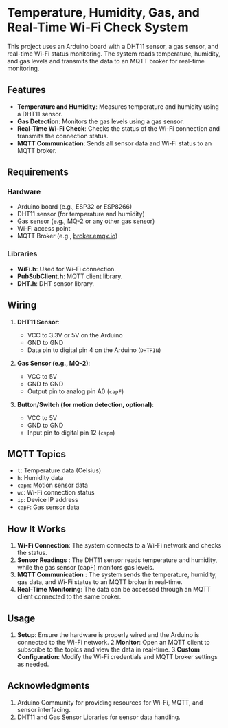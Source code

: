 # Temperature, Humidity, Gas, and Real-Time Wi-Fi Check System

This project uses an Arduino board with a DHT11 sensor, a gas sensor, and real-time Wi-Fi status monitoring. The system reads temperature, humidity, and gas levels and transmits the data to an MQTT broker for real-time monitoring.

## Features

- **Temperature and Humidity**: Measures temperature and humidity using a DHT11 sensor.
- **Gas Detection**: Monitors the gas levels using a gas sensor.
- **Real-Time Wi-Fi Check**: Checks the status of the Wi-Fi connection and transmits the connection status.
- **MQTT Communication**: Sends all sensor data and Wi-Fi status to an MQTT broker.

## Requirements

### Hardware

- Arduino board (e.g., ESP32 or ESP8266)
- DHT11 sensor (for temperature and humidity)
- Gas sensor (e.g., MQ-2 or any other gas sensor)
- Wi-Fi access point
- MQTT Broker (e.g., [broker.emqx.io](https://broker.emqx.io))

### Libraries

- **WiFi.h**: Used for Wi-Fi connection.
- **PubSubClient.h**: MQTT client library.
- **DHT.h**: DHT sensor library.

## Wiring

1. **DHT11 Sensor**:
   - VCC to 3.3V or 5V on the Arduino
   - GND to GND
   - Data pin to digital pin 4 on the Arduino (`DHTPIN`)

2. **Gas Sensor (e.g., MQ-2)**:
   - VCC to 5V
   - GND to GND
   - Output pin to analog pin A0 (`capF`)

3. **Button/Switch (for motion detection, optional)**:
   - VCC to 5V
   - GND to GND
   - Input pin to digital pin 12 (`capm`)

## MQTT Topics

- `t`: Temperature data (Celsius)
- `h`: Humidity data
- `capm`: Motion sensor data
- `wc`: Wi-Fi connection status
- `ip`: Device IP address
- `capF`: Gas sensor data

## How It Works

1. **Wi-Fi Connection**: The system connects to a Wi-Fi network and checks the status.
2. **Sensor Readings** : The DHT11 sensor reads temperature and humidity, while the gas sensor (capF) monitors gas levels.
3. **MQTT Communication** : The system sends the temperature, humidity, gas data, and Wi-Fi status to an MQTT broker in real-time.
4. **Real-Time Monitoring**: The data can be accessed through an MQTT client connected to the same broker.

## Usage

1. **Setup**: Ensure the hardware is properly wired and the Arduino is connected to the Wi-Fi network.
2.**Monitor**: Open an MQTT client to subscribe to the topics and view the data in real-time.
3.**Custom Configuration**: Modify the Wi-Fi credentials and MQTT broker settings as needed.

## Acknowledgments
1. Arduino Community for providing resources for Wi-Fi, MQTT, and sensor interfacing.
2. DHT11 and Gas Sensor Libraries for sensor data handling.
